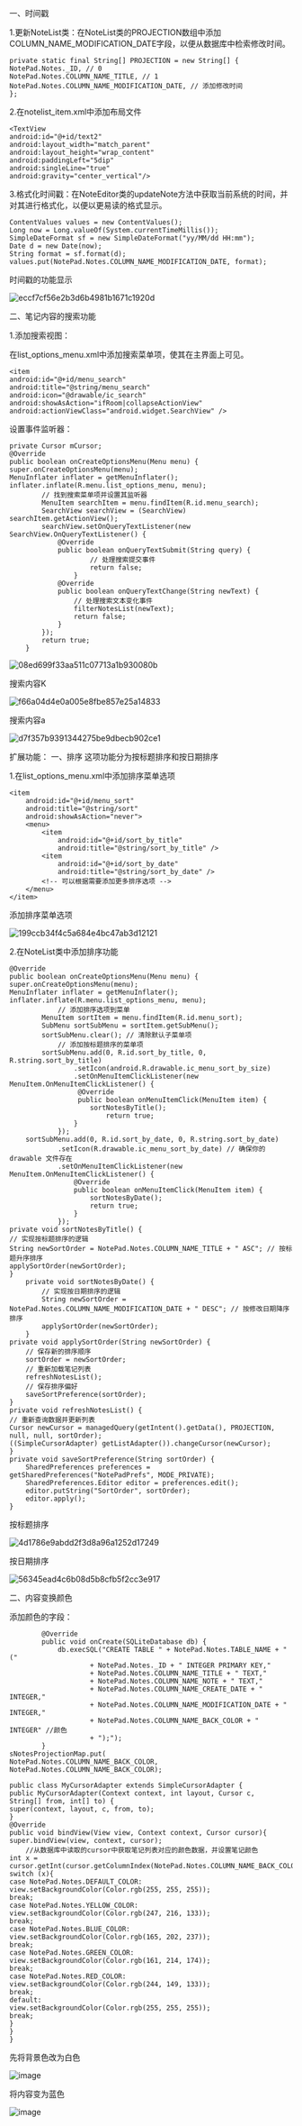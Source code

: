 一、时间戳

1.更新NoteList类：在NoteList类的PROJECTION数组中添加COLUMN_NAME_MODIFICATION_DATE字段，以便从数据库中检索修改时间。

	private static final String[] PROJECTION = new String[] {
	NotePad.Notes._ID, // 0
	NotePad.Notes.COLUMN_NAME_TITLE, // 1
	NotePad.Notes.COLUMN_NAME_MODIFICATION_DATE, // 添加修改时间
	};

2.在notelist_item.xml中添加布局文件

	<TextView
	android:id="@+id/text2"
	android:layout_width="match_parent"
	android:layout_height="wrap_content"
	android:paddingLeft="5dip"
	android:singleLine="true"
	android:gravity="center_vertical"/>

3.格式化时间戳：在NoteEditor类的updateNote方法中获取当前系统的时间，并对其进行格式化，以便以更易读的格式显示。

	ContentValues values = new ContentValues();
	Long now = Long.valueOf(System.currentTimeMillis());
	SimpleDateFormat sf = new SimpleDateFormat("yy/MM/dd HH:mm");
	Date d = new Date(now);
	String format = sf.format(d);
	values.put(NotePad.Notes.COLUMN_NAME_MODIFICATION_DATE, format);
 
时间戳的功能显示

 ![eccf7cf56e2b3d6b4981b1671c1920d](https://github.com/user-attachments/assets/700c38e5-dcb5-4509-acf9-53ee3edf01fd)



	

二、笔记内容的搜索功能

1.添加搜索视图：

在list_options_menu.xml中添加搜索菜单项，使其在主界面上可见。

	<item
	android:id="@+id/menu_search"
	android:title="@string/menu_search"
	android:icon="@drawable/ic_search"
	android:showAsAction="ifRoom|collapseActionView"
	android:actionViewClass="android.widget.SearchView" />

设置事件监听器：

	private Cursor mCursor;
	@Override
	public boolean onCreateOptionsMenu(Menu menu) {
	super.onCreateOptionsMenu(menu);
	MenuInflater inflater = getMenuInflater();
	inflater.inflate(R.menu.list_options_menu, menu);
       	 	// 找到搜索菜单项并设置其监听器
        	MenuItem searchItem = menu.findItem(R.id.menu_search);
        	SearchView searchView = (SearchView) searchItem.getActionView();
        	searchView.setOnQueryTextListener(new SearchView.OnQueryTextListener() {
            	@Override
            	public boolean onQueryTextSubmit(String query) {
                		// 处理搜索提交事件
                		return false;
            		}
            	@Override
	            public boolean onQueryTextChange(String newText) { 
                	// 处理搜索文本变化事件
                	filterNotesList(newText);
                	return false;
            	}
        	});
        	return true;
    	}

	


     
![08ed699f33aa511c07713a1b930080b](https://github.com/user-attachments/assets/65adfb45-f1b5-472c-927b-059948c7bf47)

搜索内容K

![f66a04d4e0a005e8fbe857e25a14833](https://github.com/user-attachments/assets/bf9ef17a-b8ec-4bab-8373-6cb75365b38b)

搜索内容a

![d7f357b9391344275be9dbecb902ce1](https://github.com/user-attachments/assets/1f051f69-5207-4a16-9c5f-8f3956fde99c)




	

扩展功能：
一、排序
这项功能分为按标题排序和按日期排序

1.在list_options_menu.xml中添加排序菜单选项

	<item
    	android:id="@+id/menu_sort"
    	android:title="@string/sort"
    	android:showAsAction="never">
    	<menu>
        	<item
            	android:id="@+id/sort_by_title"
            	android:title="@string/sort_by_title" />
        	<item
            	android:id="@+id/sort_by_date"
            	android:title="@string/sort_by_date" />
        	<!-- 可以根据需要添加更多排序选项 -->
    	</menu>
	</item>

 添加排序菜单选项
 
![199ccb34f4c5a684e4bc47ab3d12121](https://github.com/user-attachments/assets/14c8b0dd-8be9-4d71-a1b7-df56ba88fa92)

2.在NoteList类中添加排序功能

	@Override
	public boolean onCreateOptionsMenu(Menu menu) {
	super.onCreateOptionsMenu(menu);
	MenuInflater inflater = getMenuInflater();
	inflater.inflate(R.menu.list_options_menu, menu);
				// 添加排序选项到菜单
        	MenuItem sortItem = menu.findItem(R.id.menu_sort);
        	SubMenu sortSubMenu = sortItem.getSubMenu();
        	sortSubMenu.clear(); // 清除默认子菜单项
				// 添加按标题排序的菜单项
        	sortSubMenu.add(0, R.id.sort_by_title, 0, R.string.sort_by_title)
                	.setIcon(android.R.drawable.ic_menu_sort_by_size)
                	.setOnMenuItemClickListener(new MenuItem.OnMenuItemClickListener() {
                   	 @Override
                   	 public boolean onMenuItemClick(MenuItem item) {
                        sortNotesByTitle();
                        	return true;
                    }
                });
        sortSubMenu.add(0, R.id.sort_by_date, 0, R.string.sort_by_date)
                .setIcon(R.drawable.ic_menu_sort_by_date) // 确保你的 drawable 文件存在
                .setOnMenuItemClickListener(new MenuItem.OnMenuItemClickListener() {
                    @Override
                    public boolean onMenuItemClick(MenuItem item) {
                        sortNotesByDate();
                        return true;
                    }
                });
	private void sortNotesByTitle() {
	// 实现按标题排序的逻辑
	String newSortOrder = NotePad.Notes.COLUMN_NAME_TITLE + " ASC"; // 按标题升序排序
	applySortOrder(newSortOrder);
	}
    	private void sortNotesByDate() {
        	// 实现按日期排序的逻辑
        	String newSortOrder = NotePad.Notes.COLUMN_NAME_MODIFICATION_DATE + " DESC"; // 按修改日期降序排序
       	 	applySortOrder(newSortOrder);
    	}
    private void applySortOrder(String newSortOrder) {
        // 保存新的排序顺序
        sortOrder = newSortOrder;
        // 重新加载笔记列表
        refreshNotesList();
        // 保存排序偏好
        saveSortPreference(sortOrder);
    }
    private void refreshNotesList() {
    // 重新查询数据并更新列表
    Cursor newCursor = managedQuery(getIntent().getData(), PROJECTION, null, null, sortOrder);
    ((SimpleCursorAdapter) getListAdapter()).changeCursor(newCursor);
	}
	private void saveSortPreference(String sortOrder) {
    	SharedPreferences preferences = getSharedPreferences("NotePadPrefs", MODE_PRIVATE);
    	SharedPreferences.Editor editor = preferences.edit();
    	editor.putString("SortOrder", sortOrder);
    	editor.apply();
	}
 
按标题排序

![4d1786e9abdd2f3d8a96a1252d17249](https://github.com/user-attachments/assets/2d017f0e-01bc-4c24-99d1-9d5ad02382e9)

按日期排序

![56345ead4c6b08d5b8cfb5f2cc3e917](https://github.com/user-attachments/assets/4030e025-58ed-49fd-a8b6-2131074e470a)





二、内容变换颜色

添加颜色的字段：

        	@Override
        	public void onCreate(SQLiteDatabase db) {
            	db.execSQL("CREATE TABLE " + NotePad.Notes.TABLE_NAME + "   ("
                    	+ NotePad.Notes._ID + " INTEGER PRIMARY KEY,"
                    	+ NotePad.Notes.COLUMN_NAME_TITLE + " TEXT,"
                    	+ NotePad.Notes.COLUMN_NAME_NOTE + " TEXT,"
                    	+ NotePad.Notes.COLUMN_NAME_CREATE_DATE + " INTEGER,"
                    	+ NotePad.Notes.COLUMN_NAME_MODIFICATION_DATE + " INTEGER,"
                    	+ NotePad.Notes.COLUMN_NAME_BACK_COLOR + " INTEGER" //颜色
                    	+ ");");
        	}
	sNotesProjectionMap.put(
	NotePad.Notes.COLUMN_NAME_BACK_COLOR,
	NotePad.Notes.COLUMN_NAME_BACK_COLOR);
 
	public class MyCursorAdapter extends SimpleCursorAdapter {
	public MyCursorAdapter(Context context, int layout, Cursor c,
	String[] from, int[] to) {
	super(context, layout, c, from, to);
	}
	@Override
	public void bindView(View view, Context context, Cursor cursor){
	super.bindView(view, context, cursor);
		//从数据库中读取的cursor中获取笔记列表对应的颜色数据，并设置笔记颜色
	int x = cursor.getInt(cursor.getColumnIndex(NotePad.Notes.COLUMN_NAME_BACK_COLOR));
	switch (x){
	case NotePad.Notes.DEFAULT_COLOR:
	view.setBackgroundColor(Color.rgb(255, 255, 255));
	break;
	case NotePad.Notes.YELLOW_COLOR:
	view.setBackgroundColor(Color.rgb(247, 216, 133));
	break;
	case NotePad.Notes.BLUE_COLOR:
	view.setBackgroundColor(Color.rgb(165, 202, 237));
	break;
	case NotePad.Notes.GREEN_COLOR:
	view.setBackgroundColor(Color.rgb(161, 214, 174));
	break;
	case NotePad.Notes.RED_COLOR:
	view.setBackgroundColor(Color.rgb(244, 149, 133));
	break;
	default:
	view.setBackgroundColor(Color.rgb(255, 255, 255));
	break;
	}
	}
	}
先将背景色改为白色
 
![image](https://github.com/user-attachments/assets/ab6696ec-01a4-4824-a977-aa71089933c1)

将内容变为蓝色

![image](https://github.com/user-attachments/assets/d19f84b4-b5d8-4f64-85b8-8dac53cf00fd)



